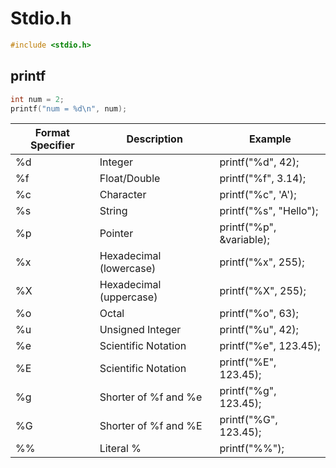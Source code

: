# Stdio.h

```c
#include <stdio.h>
```

## printf

```c
int num = 2;
printf("num = %d\n", num);
```

| Format Specifier | Description             | Example                  |
|------------------|-------------------------|--------------------------|
| %d               | Integer                 | printf("%d", 42);        |
| %f               | Float/Double            | printf("%f", 3.14);      |
| %c               | Character               | printf("%c", 'A');       |
| %s               | String                  | printf("%s", "Hello");   |
| %p               | Pointer                 | printf("%p", &variable); |
| %x               | Hexadecimal (lowercase) | printf("%x", 255);       |
| %X               | Hexadecimal (uppercase) | printf("%X", 255);       |
| %o               | Octal                   | printf("%o", 63);        |
| %u               | Unsigned Integer        | printf("%u", 42);        |
| %e               | Scientific Notation     | printf("%e", 123.45);    |
| %E               | Scientific Notation     | printf("%E", 123.45);    |
| %g               | Shorter of %f and %e    | printf("%g", 123.45);    |
| %G               | Shorter of %f and %E    | printf("%G", 123.45);    |
| %%               | Literal %               | printf("%%");            |

